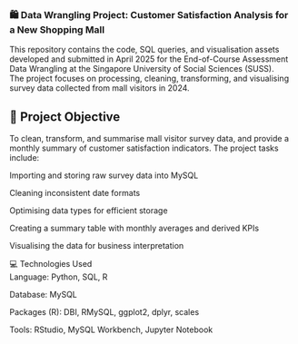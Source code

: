 ### 🛍️ Data Wrangling Project: Customer Satisfaction Analysis for a New Shopping Mall
This repository contains the code, SQL queries, and visualisation assets developed and submitted in April 2025 for the End-of-Course Assessment 
Data Wrangling at the Singapore University of Social Sciences (SUSS).   
The project focuses on processing, cleaning, transforming, and visualising survey data collected from mall visitors in 2024.  

## 🎯 Project Objective
To clean, transform, and summarise mall visitor survey data, and provide a monthly summary of customer satisfaction indicators. 
The project tasks include:

Importing and storing raw survey data into MySQL

Cleaning inconsistent date formats

Optimising data types for efficient storage

Creating a summary table with monthly averages and derived KPIs

Visualising the data for business interpretation

💻 Technologies Used  
Language: Python, SQL, R

Database: MySQL

Packages (R): DBI, RMySQL, ggplot2, dplyr, scales

Tools: RStudio, MySQL Workbench, Jupyter Notebook
